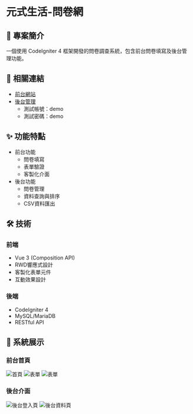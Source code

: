 # 元式生活-問卷網

## 📝 專案簡介
一個使用 CodeIgniter 4 框架開發的問卷調查系統，包含前台問卷填寫及後台管理功能。

## 🔗 相關連結
- [前台網站](https://demo-yuan.auozzy.com/)
- [後台管理](https://demo-yuan.auozzy.com/demoadmin)
  - 測試帳號：demo
  - 測試密碼：demo

## ✨ 功能特點
- 前台功能
  - 問卷填寫
  - 表單驗證
  - 客製化介面
- 後台功能
  - 問卷管理
  - 資料查詢與排序
  - CSV資料匯出

## 🛠 技術
### 前端
- Vue 3 (Composition API)
- RWD響應式設計
- 客製化表單元件
- 互動效果設計

### 後端
- CodeIgniter 4
- MySQL/MariaDB
- RESTful API

## 📸 系統展示
### 前台首頁
![首頁](https://demo.auozzy.com/picture/yuan-index.png)
![表單](https://demo.auozzy.com/picture/yuan-form-1.png)
![表單](https://demo.auozzy.com/picture/yuan-form-2.png)

### 後台介面
![後台登入頁](https://portfolio.clouduns.com/au-portfolio/images/yuan-admin-login.png)
![後台資料頁](https://portfolio.clouduns.com/au-portfolio/images/yuan-admin-datatable.png)

